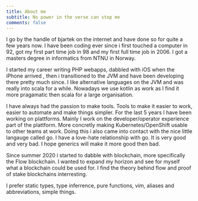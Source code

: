 ```yaml
---
title: About me
subtitle: No power in the verse can stop me
comments: false
---
```

I go by the handle of bjartek on the internet and have done so for quite a few years now. I have been coding ever since i first touched a computer in 92, got my first part time job in 98 and my first full time job in 2006. I got a masters degree in informatics from NTNU in Norway.

I started my career writing PHP webapps, dabbled with iOS when the iPhone arrived , then i transitioned to the JVM and have been developing there pretty much since. I like alternative languages on the JVM and was really into scala for a while. Nowadays we use kotlin as work as I find it more pragamatic then scala for a large organisation.

I have always had the passion to make tools. Tools to make it easier to work, easier to automate and make things simpler. For the last 5 years I have been working on plattforms. Mainly I work on the developer/operator experience part of the plattform. More concretly making Kubernetes/OpenShift usable to other teams at work. Doing this i also came into contact with the nice little langauge called go. I have a love-hate relationship with go. It is very good and very bad. I hope generics will make it more good then bad.


Since summer 2020 i started to dabble with blockchain, more specifically the Flow blockchain. I wanted to expand my horizon and see for myself what a blockchain could be used for. I find the theory behind flow and proof of stake blockchains interresting.

I prefer static types, type inferrence, pure functions, vim, aliases and abbreviations, simple things.

